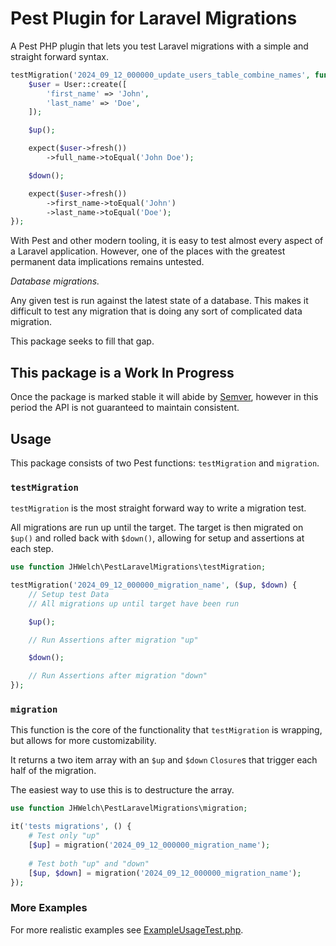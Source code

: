 # Pest Plugin for Laravel Migrations

A Pest PHP plugin that lets you test Laravel migrations with a simple and straight forward syntax.

```php
testMigration('2024_09_12_000000_update_users_table_combine_names', function ($up, $down) {
    $user = User::create([
        'first_name' => 'John',
        'last_name' => 'Doe',
    ]);

    $up();

    expect($user->fresh())
        ->full_name->toEqual('John Doe');

    $down();

    expect($user->fresh())
        ->first_name->toEqual('John')
        ->last_name->toEqual('Doe');
});
```

With Pest and other modern tooling, it is easy to test almost every aspect of a Laravel application. However, one of the places with the greatest permanent data implications remains untested. 

_Database migrations._

Any given test is run against the latest state of a database. This makes it difficult to test any migration that is doing any sort of complicated data migration. 

This package seeks to fill that gap.

## This package is a **Work In Progress**

Once the package is marked stable it will abide by [Semver](https://semver.org/), however in this period the API is not guaranteed to maintain consistent.

## Usage

This package consists of two Pest functions: `testMigration` and `migration`. 

### `testMigration`

`testMigration` is the most straight forward way to write a migration test. 

All migrations are run up until the target. The target is then migrated on `$up()` and rolled back with `$down()`, allowing for setup and assertions at each step.

```php
use function JHWelch\PestLaravelMigrations\testMigration;

testMigration('2024_09_12_000000_migration_name', ($up, $down) {
    // Setup test Data
    // All migrations up until target have been run

    $up();

    // Run Assertions after migration "up"

    $down();

    // Run Assertions after migration "down"
});
```


### `migration`

This function is the core of the functionality that `testMigration` is wrapping, but allows for more customizability.

It returns a two item array with an `$up` and `$down` `Closure`s that trigger each half of the migration.

The easiest way to use this is to destructure the array.

```php
use function JHWelch\PestLaravelMigrations\migration;

it('tests migrations', () {
    # Test only "up"
    [$up] = migration('2024_09_12_000000_migration_name');
    
    # Test both "up" and "down"
    [$up, $down] = migration('2024_09_12_000000_migration_name');
});
```

### More Examples

For more realistic examples see [ExampleUsageTest.php](tests/ExampleUsageTest.php).
